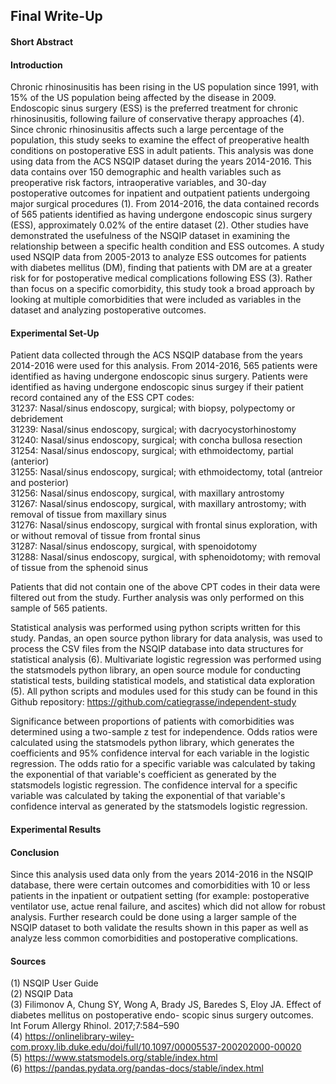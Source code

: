 ## Final Write-Up

#### Short Abstract

#### Introduction
Chronic rhinosinusitis has been rising in the US population since 1991, with 15% of the US population being affected by the disease in 2009. Endoscopic sinus surgery (ESS) is the preferred treatment for chronic rhinosinusitis, following failure of conservative therapy approaches (4). Since chronic rhinosinusitis affects such a large percentage of the population, this study seeks to examine the effect of preoperative health conditions on postoperative ESS in adult patients. This analysis was done using data from the ACS NSQIP dataset during the years 2014-2016. This data contains over 150 demographic and health variables such as preoperative risk factors, intraoperative variables, and 30-day postoperative outcomes for inpatient and outpatient patients undergoing major surgical procedures (1). From 2014-2016, the data contained records of 565 patients identified as having undergone endoscopic sinus surgery (ESS), approximately 0.02% of the entire dataset (2). Other studies have demonstrated the usefulness of the NSQIP dataset in examining the relationship between a specific health condition and ESS outcomes. A study used NSQIP data from 2005-2013 to analyze ESS outcomes for patients with diabetes mellitus (DM), finding that patients with DM are at a greater risk for for postoperative medical complications following ESS (3). Rather than focus on a specific comorbidity, this study took a broad approach by looking at multiple comorbidities that were included as variables in the dataset and analyzing postoperative outcomes.

#### Experimental Set-Up 
Patient data collected through the ACS NSQIP database from the years 2014-2016 were used for this analysis. From 2014-2016, 565 patients were identified as having undergone endoscopic sinus surgery. Patients were identified as having undergone endoscopic sinus surgey if their patient record contained any of the ESS CPT codes:  
31237: Nasal/sinus endoscopy, surgical; with biopsy, polypectomy or debridement  
31239: Nasal/sinus endoscopy, surgical; with dacryocystorhinostomy  
31240: Nasal/sinus endoscopy, surgical; with concha bullosa resection  
31254: Nasal/sinus endoscopy, surgical; with ethmoidectomy, partial (anterior)  
31255: Nasal/sinus endoscopy, surgical; with ethmoidectomy, total (antreior and posterior)  
31256: Nasal/sinus endoscopy, surgical, with maxillary antrostomy  
31267: Nasal/sinus endoscopy, surgical, with maxillary antrostomy; with removal of tissue from maxillary sinus  
31276: Nasal/sinus endoscopy, surgical with frontal sinus exploration, with or without removal of tissue from frontal sinus  
31287: Nasal/sinus endoscopy, surgical, with spenoidotomy  
31288: Nasal/sinus endoscopy, surgical, with sphenoidotomy; with removal of tissue from the sphenoid sinus  

Patients that did not contain one of the above CPT codes in their data were filtered out from the study. Further analysis was only performed on this sample of 565 patients.   

Statistical analysis was performed using python scripts written for this study. Pandas, an open source python library for data analysis, was used to process the CSV files from the NSQIP database into data structures for statistical analysis (6). Multivariate logistic regression was performed using the statsmodels python library, an open source module for conducting statistical tests, building statistical models, and statistical data exploration (5). All python scripts and modules used for this study can be found in this Github repository: https://github.com/catiegrasse/independent-study  

Significance between proportions of patients with comorbidities was determined using a two-sample z test for independence. Odds ratios were calculated using the statsmodels python library, which generates the coefficients and 95% confidence interval for each variable in the logistic regression. The odds ratio for a specific variable was calculated by taking the exponential of that variable's coefficient as generated by the statsmodels logistic regression. The confidence interval for a specific variable was calculated by taking the exponential of that variable's confidence interval as generated by the statsmodels logistic regression. 

#### Experimental Results

#### Conclusion
Since this analysis used data only from the years 2014-2016 in the NSQIP database, there were certain outcomes and comorbidities with 10 or less patients in the inpatient or outpatient setting (for example: postoperative ventilator use, actue renal failure, and ascites) which did not allow for robust analysis. Further research could be done using a larger sample of the NSQIP dataset to both validate the results shown in this paper as well as analyze less common comorbidities and postoperative complications.

#### Sources
(1) NSQIP User Guide  
(2) NSQIP Data  
(3) Filimonov A, Chung SY, Wong A, Brady JS, Baredes S, Eloy JA. Effect of diabetes mellitus on postoperative endo- scopic sinus surgery outcomes. Int Forum Allergy Rhinol. 2017;7:584–590   
(4) https://onlinelibrary-wiley-com.proxy.lib.duke.edu/doi/full/10.1097/00005537-200202000-00020  
(5) https://www.statsmodels.org/stable/index.html  
(6) https://pandas.pydata.org/pandas-docs/stable/index.html  


